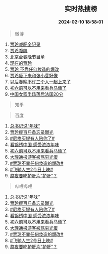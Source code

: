 <div align="center"><h2>实时热搜榜</h2><h4>2024-02-10 18:58:01</h4></div>

> 微博  

1. [贾玲减肥全记录](https://s.weibo.com/weibo?q=%E8%B4%BE%E7%8E%B2%E5%87%8F%E8%82%A5%E5%85%A8%E8%AE%B0%E5%BD%95&t=31&band_rank=1&Refer=top)<br />
2. [贾玲腹肌](https://s.weibo.com/weibo?q=%23%E8%B4%BE%E7%8E%B2%E8%85%B9%E8%82%8C%23&t=31&band_rank=2&Refer=top)<br />
3. [北京台春晚节目单](https://s.weibo.com/weibo?q=%23%E5%8C%97%E4%BA%AC%E5%8F%B0%E6%98%A5%E6%99%9A%E8%8A%82%E7%9B%AE%E5%8D%95%23&t=31&band_rank=3&Refer=top)<br />
4. [现在的贾玲](https://s.weibo.com/weibo?q=%23%E7%8E%B0%E5%9C%A8%E7%9A%84%E8%B4%BE%E7%8E%B2%23&t=31&band_rank=4&Refer=top)<br />
5. [贾玲 不靠任何妆造的爆改](https://s.weibo.com/weibo?q=%E8%B4%BE%E7%8E%B2%20%E4%B8%8D%E9%9D%A0%E4%BB%BB%E4%BD%95%E5%A6%86%E9%80%A0%E7%9A%84%E7%88%86%E6%94%B9&t=31&band_rank=5&Refer=top)<br />
6. [贾玲瘦下来和张小斐好像](https://s.weibo.com/weibo?q=%E8%B4%BE%E7%8E%B2%E7%98%A6%E4%B8%8B%E6%9D%A5%E5%92%8C%E5%BC%A0%E5%B0%8F%E6%96%90%E5%A5%BD%E5%83%8F&t=31&band_rank=6&Refer=top)<br />
7. [以后春晚不许三个人一起上来了](https://s.weibo.com/weibo?q=%E4%BB%A5%E5%90%8E%E6%98%A5%E6%99%9A%E4%B8%8D%E8%AE%B8%E4%B8%89%E4%B8%AA%E4%BA%BA%E4%B8%80%E8%B5%B7%E4%B8%8A%E6%9D%A5%E4%BA%86&t=31&band_rank=7&Refer=top)<br />
8. [初六前可以不用来看兵马俑了](https://s.weibo.com/weibo?q=%23%E5%88%9D%E5%85%AD%E5%89%8D%E5%8F%AF%E4%BB%A5%E4%B8%8D%E7%94%A8%E6%9D%A5%E7%9C%8B%E5%85%B5%E9%A9%AC%E4%BF%91%E4%BA%86%23&t=31&band_rank=8&Refer=top)<br />
9. [中国女篮半场落后法国20分](https://s.weibo.com/weibo?q=%23%E4%B8%AD%E5%9B%BD%E5%A5%B3%E7%AF%AE%E5%8D%8A%E5%9C%BA%E8%90%BD%E5%90%8E%E6%B3%95%E5%9B%BD20%E5%88%86%23&t=31&band_rank=9&Refer=top)<br />

> 知乎  


> 百度  

1. [总书记说“年味”](https://www.baidu.com/s?wd=%E6%80%BB%E4%B9%A6%E8%AE%B0%E8%AF%B4%E2%80%9C%E5%B9%B4%E5%91%B3%E2%80%9D&sa=fyb_news&rsv_dl=fyb_news)<br />
2. [贾玲瘦百斤备忘录曝光](https://www.baidu.com/s?wd=%E8%B4%BE%E7%8E%B2%E7%98%A6%E7%99%BE%E6%96%A4%E5%A4%87%E5%BF%98%E5%BD%95%E6%9B%9D%E5%85%89&sa=fyb_news&rsv_dl=fyb_news)<br />
3. [#尼格买提有人陪你了#](https://www.baidu.com/s?wd=%23%E5%B0%BC%E6%A0%BC%E4%B9%B0%E6%8F%90%E6%9C%89%E4%BA%BA%E9%99%AA%E4%BD%A0%E4%BA%86%23&sa=fyb_news&rsv_dl=fyb_news)<br />
4. [看锦绣中国 感受浓浓年味](https://www.baidu.com/s?wd=%E7%9C%8B%E9%94%A6%E7%BB%A3%E4%B8%AD%E5%9B%BD+%E6%84%9F%E5%8F%97%E6%B5%93%E6%B5%93%E5%B9%B4%E5%91%B3&sa=fyb_news&rsv_dl=fyb_news)<br />
5. [初六前可以不用来看兵马俑了](https://www.baidu.com/s?wd=%E5%88%9D%E5%85%AD%E5%89%8D%E5%8F%AF%E4%BB%A5%E4%B8%8D%E7%94%A8%E6%9D%A5%E7%9C%8B%E5%85%B5%E9%A9%AC%E4%BF%91%E4%BA%86&sa=fyb_news&rsv_dl=fyb_news)<br />
6. [大理通报游客被骂穷光蛋](https://www.baidu.com/s?wd=%E5%A4%A7%E7%90%86%E9%80%9A%E6%8A%A5%E6%B8%B8%E5%AE%A2%E8%A2%AB%E9%AA%82%E7%A9%B7%E5%85%89%E8%9B%8B&sa=fyb_news&rsv_dl=fyb_news)<br />
7. [#贾玲不靠任何妆造的爆改#](https://www.baidu.com/s?wd=%23%E8%B4%BE%E7%8E%B2%E4%B8%8D%E9%9D%A0%E4%BB%BB%E4%BD%95%E5%A6%86%E9%80%A0%E7%9A%84%E7%88%86%E6%94%B9%23&sa=fyb_news&rsv_dl=fyb_news)<br />
8. [#飞驰人生2今日上映#](https://www.baidu.com/s?wd=%23%E9%A3%9E%E9%A9%B0%E4%BA%BA%E7%94%9F2%E4%BB%8A%E6%97%A5%E4%B8%8A%E6%98%A0%23&sa=fyb_news&rsv_dl=fyb_news)<br />
9. [熬夜要吃护肝片“护肝”？](https://www.baidu.com/s?wd=%E7%86%AC%E5%A4%9C%E8%A6%81%E5%90%83%E6%8A%A4%E8%82%9D%E7%89%87%E2%80%9C%E6%8A%A4%E8%82%9D%E2%80%9D%EF%BC%9F&sa=fyb_news&rsv_dl=fyb_news)<br />

> 哔哩哔哩  

1. [总书记说“年味”](https://www.baidu.com/s?wd=%E6%80%BB%E4%B9%A6%E8%AE%B0%E8%AF%B4%E2%80%9C%E5%B9%B4%E5%91%B3%E2%80%9D&sa=fyb_news&rsv_dl=fyb_news)<br />
2. [贾玲瘦百斤备忘录曝光](https://www.baidu.com/s?wd=%E8%B4%BE%E7%8E%B2%E7%98%A6%E7%99%BE%E6%96%A4%E5%A4%87%E5%BF%98%E5%BD%95%E6%9B%9D%E5%85%89&sa=fyb_news&rsv_dl=fyb_news)<br />
3. [#尼格买提有人陪你了#](https://www.baidu.com/s?wd=%23%E5%B0%BC%E6%A0%BC%E4%B9%B0%E6%8F%90%E6%9C%89%E4%BA%BA%E9%99%AA%E4%BD%A0%E4%BA%86%23&sa=fyb_news&rsv_dl=fyb_news)<br />
4. [看锦绣中国 感受浓浓年味](https://www.baidu.com/s?wd=%E7%9C%8B%E9%94%A6%E7%BB%A3%E4%B8%AD%E5%9B%BD+%E6%84%9F%E5%8F%97%E6%B5%93%E6%B5%93%E5%B9%B4%E5%91%B3&sa=fyb_news&rsv_dl=fyb_news)<br />
5. [初六前可以不用来看兵马俑了](https://www.baidu.com/s?wd=%E5%88%9D%E5%85%AD%E5%89%8D%E5%8F%AF%E4%BB%A5%E4%B8%8D%E7%94%A8%E6%9D%A5%E7%9C%8B%E5%85%B5%E9%A9%AC%E4%BF%91%E4%BA%86&sa=fyb_news&rsv_dl=fyb_news)<br />
6. [大理通报游客被骂穷光蛋](https://www.baidu.com/s?wd=%E5%A4%A7%E7%90%86%E9%80%9A%E6%8A%A5%E6%B8%B8%E5%AE%A2%E8%A2%AB%E9%AA%82%E7%A9%B7%E5%85%89%E8%9B%8B&sa=fyb_news&rsv_dl=fyb_news)<br />
7. [#贾玲不靠任何妆造的爆改#](https://www.baidu.com/s?wd=%23%E8%B4%BE%E7%8E%B2%E4%B8%8D%E9%9D%A0%E4%BB%BB%E4%BD%95%E5%A6%86%E9%80%A0%E7%9A%84%E7%88%86%E6%94%B9%23&sa=fyb_news&rsv_dl=fyb_news)<br />
8. [#飞驰人生2今日上映#](https://www.baidu.com/s?wd=%23%E9%A3%9E%E9%A9%B0%E4%BA%BA%E7%94%9F2%E4%BB%8A%E6%97%A5%E4%B8%8A%E6%98%A0%23&sa=fyb_news&rsv_dl=fyb_news)<br />
9. [熬夜要吃护肝片“护肝”？](https://www.baidu.com/s?wd=%E7%86%AC%E5%A4%9C%E8%A6%81%E5%90%83%E6%8A%A4%E8%82%9D%E7%89%87%E2%80%9C%E6%8A%A4%E8%82%9D%E2%80%9D%EF%BC%9F&sa=fyb_news&rsv_dl=fyb_news)<br />
